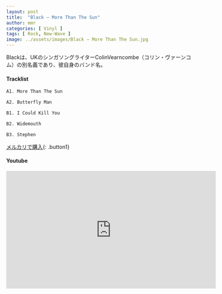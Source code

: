 ```yaml
---
layout: post
title:  "Black – More Than The Sun"
author: mmr
categories: [ Vinyl ]
tags: [ Rock, New-Wave ]
image: ../assets/images/Black – More Than The Sun.jpg
---
```


Blackは、UKのシンガソングライターColinVearncombe（コリン・ヴァーンコム）の別名義であり、彼自身のバンド名。

#### Tracklist
```md
A1. More Than The Sun

A2. Butterfly Man

B1. I Could Kill You

B2. Widemouth

B3. Stephen
```

[メルカリで購入](https://jp.mercari.com/item/m36771334652?afid=6142608987){: .button1}

#### Youtube
<iframe width="560" height="315" src="https://www.youtube.com/embed/TEah8Abvltw?si=Ih3DGSKcwZVL3xRu" title="YouTube video player" frameborder="0" allow="accelerometer; autoplay; clipboard-write; encrypted-media; gyroscope; picture-in-picture; web-share" referrerpolicy="strict-origin-when-cross-origin" allowfullscreen></iframe>